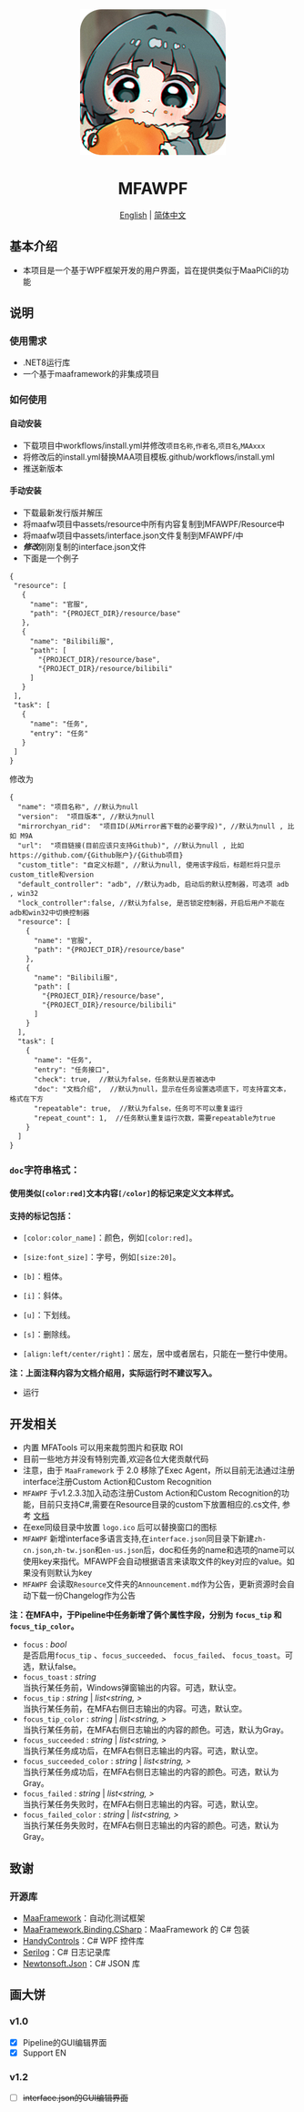 <div align="center">
<img alt="LOGO" src="https://github.com/SweetSmellFox/MFAWPF/blob/master/logo.png" width="256" height="256" />

# MFAWPF
[English](./README_en.md) | [简体中文](./README.md)

</div>

## 基本介绍

- 本项目是一个基于WPF框架开发的用户界面，旨在提供类似于MaaPiCli的功能

## 说明

### 使用需求

- .NET8运行库
- 一个基于maaframework的非集成项目

### 如何使用

#### 自动安装

- 下载项目中workflows/install.yml并修改```项目名称```,```作者名```,```项目名```,```MAAxxx```
- 将修改后的install.yml替换MAA项目模板.github/workflows/install.yml
- 推送新版本

#### 手动安装

- 下载最新发行版并解压
- 将maafw项目中assets/resource中所有内容复制到MFAWPF/Resource中
- 将maafw项目中assets/interface.json文件复制到MFAWPF/中
- ***修改***刚刚复制的interface.json文件
- 下面是一个例子

 ```
{
  "resource": [
    {
      "name": "官服",
      "path": "{PROJECT_DIR}/resource/base"
    },
    {
      "name": "Bilibili服",
      "path": [
        "{PROJECT_DIR}/resource/base",
        "{PROJECT_DIR}/resource/bilibili"
      ]
    }
  ],
  "task": [
    {
      "name": "任务",
      "entry": "任务"
    }
  ]
}
```

修改为

```
{
  "name": "项目名称", //默认为null
  "version":  "项目版本", //默认为null
  "mirrorchyan_rid":  "项目ID(从Mirror酱下载的必要字段)", //默认为null , 比如 M9A
  "url":  "项目链接(目前应该只支持Github)", //默认为null , 比如 https://github.com/{Github账户}/{Github项目}
  "custom_title": "自定义标题", //默认为null, 使用该字段后，标题栏将只显示custom_title和version
  "default_controller": "adb", //默认为adb, 启动后的默认控制器，可选项 adb , win32 
  "lock_controller":false, //默认为false, 是否锁定控制器，开启后用户不能在adb和win32中切换控制器
  "resource": [
    {
      "name": "官服",
      "path": "{PROJECT_DIR}/resource/base"
    },
    {
      "name": "Bilibili服",
      "path": [
        "{PROJECT_DIR}/resource/base",
        "{PROJECT_DIR}/resource/bilibili"
      ]
    }
  ],
  "task": [
    {
      "name": "任务",
      "entry": "任务接口",
      "check": true,  //默认为false，任务默认是否被选中
      "doc": "文档介绍",  //默认为null，显示在任务设置选项底下，可支持富文本，格式在下方
      "repeatable": true,  //默认为false，任务可不可以重复运行
      "repeat_count": 1,  //任务默认重复运行次数，需要repeatable为true
    }
  ]
}
```
### `doc`字符串格式：

#### 使用类似`[color:red]`文本内容`[/color]`的标记来定义文本样式。

#### 支持的标记包括：

- `[color:color_name]`：颜色，例如`[color:red]`。

- `[size:font_size]`：字号，例如`[size:20]`。

- `[b]`：粗体。

- `[i]`：斜体。

- `[u]`：下划线。

- `[s]`：删除线。

- `[align:left/center/right]`：居左，居中或者居右，只能在一整行中使用。

**注：上面注释内容为文档介绍用，实际运行时不建议写入。**

- 运行

## 开发相关

- 内置 MFATools 可以用来裁剪图片和获取 ROI
- 目前一些地方并没有特别完善,欢迎各位大佬贡献代码
- 注意，由于 `MaaFramework` 于 2.0 移除了Exec Agent，所以目前无法通过注册interface注册Custom Action和Custom Recognition
- `MFAWPF` 于v1.2.3.3加入动态注册Custom Action和Custom Recognition的功能，目前只支持C#,需要在Resource目录的custom下放置相应的.cs文件, 参考 [文档](./docs/zh_cn/自定义识别_操作.md)
- 在exe同级目录中放置 `logo.ico` 后可以替换窗口的图标
- `MFAWPF` 新增interface多语言支持,在`interface.json`同目录下新建`zh-cn.json`,`zh-tw.json`和`en-us.json`后，doc和任务的name和选项的name可以使用key来指代。MFAWPF会自动根据语言来读取文件的key对应的value。如果没有则默认为key
- `MFAWPF` 会读取`Resource`文件夹的`Announcement.md`作为公告，更新资源时会自动下载一份Changelog作为公告

**注：在MFA中，于Pipeline中任务新增了俩个属性字段，分别为 `focus_tip` 和 `focus_tip_color`。**

- `focus` : *bool*  
  是否启用`focus_tip` 、`focus_succeeded`、 `focus_failed`、 `focus_toast`。可选，默认false。
- `focus_toast` : *string*  
  当执行某任务前，Windows弹窗输出的内容。可选，默认空。
- `focus_tip` : *string* | *list<string, >*  
  当执行某任务前，在MFA右侧日志输出的内容。可选，默认空。
- `focus_tip_color` : *string* | *list<string, >*  
  当执行某任务前，在MFA右侧日志输出的内容的颜色。可选，默认为Gray。
- `focus_succeeded` : *string* | *list<string, >*  
  当执行某任务成功后，在MFA右侧日志输出的内容。可选，默认空。
- `focus_succeeded_color` : *string* | *list<string, >*  
  当执行某任务成功后，在MFA右侧日志输出的内容的颜色。可选，默认为Gray。
- `focus_failed` : *string* | *list<string, >*  
  当执行某任务失败时，在MFA右侧日志输出的内容。可选，默认空。
- `focus_failed_color` : *string* | *list<string, >*  
  当执行某任务失败时，在MFA右侧日志输出的内容的颜色。可选，默认为Gray。
## 致谢

### 开源库

- [MaaFramework](https://github.com/MaaAssistantArknights/MaaFramework)：自动化测试框架
- [MaaFramework.Binding.CSharp](https://github.com/MaaXYZ/MaaFramework.Binding.CSharp)：MaaFramework 的 C# 包装
- [HandyControls](https://github.com/ghost1372/HandyControls)：C# WPF 控件库
- [Serilog](https://github.com/serilog/serilog)：C# 日志记录库
- [Newtonsoft.Json](https://github.com/CommunityToolkit/dotnet)：C# JSON 库

## 画大饼

### v1.0

- [x] Pipeline的GUI编辑界面
- [x] Support EN

### v1.2

- [ ] <strike>interface.json的GUI编辑界面</strike>
